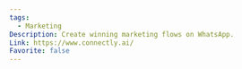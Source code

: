 ```yaml
---
tags:
  - Marketing
Description: Create winning marketing flows on WhatsApp.
Link: https://www.connectly.ai/
Favorite: false
---
```

